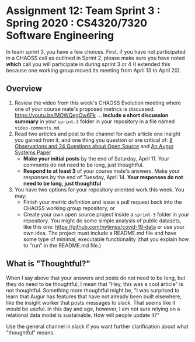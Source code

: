 # Assignment 12: Team Sprint 3 : Spring 2020 : CS4320/7320 Software Engineering
In team sprint 3, you have a few choices. First, if you have not participated in a CHAOSS call as outlined in Sprint 2, please make sure you have noted **which** call you will participate in during sprint 3 or 4 (I extended this because one working group moved its meeting from April 13 to April 20). 

## Overview
1. Review the video from this week's CHAOSS Evolution meeting where one of your course mate's proposed metrics is discussed: https://youtu.be/MOWQegOw6Fk ... **include a short discussion summary** in your `sprint-3` folder in your repository in a file named `video-comments.md`. 
2. Read two articles and post to the channel for each article one insight you gained from it, and one thing you question or are critical of: [8 Observations and 24 Questions about Open Source](../readings/24Questions.pdf) and [An Augur Systems Paper](../readings/augur_paper.pdf) 
    - **Make your initial posts** by the end of Saturday, April 11. Your comments do not need to be long, just thoughtful. 
    - **Respond to at least 3** of your course mate's answers. Make your responses by the end of Tuesday, April 14. **Your responses do not need to be long, just thoughtful**
3. You have two options for your repository oriented work this week. You may:
    - Finish your metric definition and issue a pull request back into the CHAOSS working group repository, or 
    - Create your own open source project inside a `sprint-3` folder in your repository. You might do some simple analysis of public datasets, like this one: https://github.com/nytimes/covid-19-data or use your own idea. The project must include a README.md file and have some type of minimal, executable functionality (that you explain how to "run" in the README.md file.)

## What is "Thoughtful?"
When I say above that your answers and posts do not need to be long, but they do need to be thoughtful, I mean that "Hey, this was a cool article" is not thoughtful. Something more thoughtful might be, "I was surprised to learn that Augur has features that have not already been built elsewhere, like the insight worker that posts messages to slack. That seems like it would be useful. In this day and age, however, I am not sure relying on a relational data model is sustainable. How will people update it?"

Use the general channel in slack if you want further clarification about what "thoughtful" means. 
